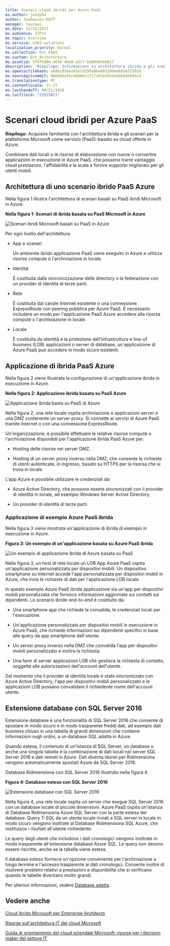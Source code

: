 ```yaml
---
title: Scenari cloud ibridi per Azure PaaS
ms.author: josephd
author: JoeDavies-MSFT
manager: laurawi
ms.date: 12/15/2017
ms.audience: ITPro
ms.topic: overview
ms.service: o365-solutions
localization_priority: Normal
ms.collection: Ent_O365
ms.custom: Ent_Architecture
ms.assetid: 5f4f5d0d-4638-48e8-a517-bd804856b617
description: 'Riepilogo: Informazioni su architettura ibrida e gli scenari per la piattaforma Microsoft come servizio (PaaS)-basato su cloud offerte in Azure.'
ms.openlocfilehash: e60bc92eed45e5d29fe0be80320dee65b8325028
ms.sourcegitcommit: 9bb65bafec4dd6bc17c7c07ed55e5eb6b94584c4
ms.translationtype: MT
ms.contentlocale: it-IT
ms.lasthandoff: 08/21/2018
ms.locfileid: "22915011"
---
```

# <a name="hybrid-cloud-scenarios-for-azure-paas"></a>Scenari cloud ibridi per Azure PaaS

 **Riepilogo:** Acquisire familiarità con l'architettura ibrida e gli scenari per la piattaforma Microsoft come servizio (PaaS)-basato su cloud offerte in Azure.
  
Combinare dati locali o le risorse di elaborazione con nuove o convertire applicazioni in esecuzione in Azure PaaS, che possono trarre vantaggio cloud prestazioni, l'affidabilità e la scala e fornire supporto migliorato per gli utenti mobili. 
  
## <a name="azure-paas-hybrid-scenario-architecture"></a>Architettura di uno scenario ibrido PaaS Azure

Nella figura 1 illustra l'architettura di scenari basati su PaaS ibridi Microsoft in Azure.
  
**Nella figura 1: Scenari di ibrida basata su PaaS Microsoft in Azure**

![Scenari ibridi Microsoft basati su PaaS in Azure](media/Hybrid-Poster/Hybrid-Cloud-Stack-PaaS.png)
  
Per ogni livello dell'architettura:
  
- App e scenari
    
    Un ambiente ibrido applicazione PaaS viene eseguito in Azure e utilizza risorse compute o l'archiviazione in locale.
    
- Identità
    
    È costituita dalla sincronizzazione delle directory o la federazione con un provider di identità di terze parti.
    
- Rete
    
    È costituita dal canale Internet esistente o una connessione ExpressRoute con peering pubblica per Azure PaaS. È necessario includere un modo per l'applicazione PaaS Azure accedere alla risorsa compute o l'archiviazione in locale.
    
- Locale
    
    È costituita da identità e la protezione dell'infrastruttura e line-of business (LOB) applicazioni o server di database, un'applicazione di Azure PaaS può accedere in modo sicuro esistenti.
    
## <a name="azure-paas-hybrid-application"></a>Applicazione di ibrida PaaS Azure

Nella figura 2 viene illustrata la configurazione di un'applicazione ibrida in esecuzione in Azure.
  
**Nella figura 2: Applicazione ibrida basata su PaaS Azure**

![Applicazione ibrida basta su PaaS di Azure](media/Hybrid-Poster/Hybrid-Cloud-Stack-PaaS-Apps.png)
  
Nella figura 2, una rete locale ospita archiviazione o applicazioni server e una DMZ contenente un server proxy. Si connette ai servizi di Azure PaaS tramite Internet o con una connessione ExpressRoute.
  
Un'organizzazione, è possibile effettuare le relative risorse compute o l'archiviazione disponibili per l'applicazione ibrida PaaS Azure per:
  
- Hosting delle risorse nei server DMZ.
    
- Hosting di un server proxy inverso nella DMZ, che consente le richieste di utenti autenticate, in ingresso, basato su HTTPS per la risorsa che si trova in locale.
    
L'app Azure è possibile utilizzare le credenziali da:
  
- Azure Active Directory, che possono essere sincronizzati con il provider di identità in locale, ad esempio Windows Server Active Directory.
    
- Un provider di identità di terze parti.
    
### <a name="example-azure-paas-hybrid-application"></a>Applicazione di esempio Azure PaaS ibrida

Nella figura 3 viene mostrata un'applicazione di ibrida di esempio in esecuzione in Azure.
  
**Figura 3: Un esempio di un'applicazione basata su Azure PaaS ibrida**

![Un esempio di applicazione ibrida di Azure basata su PaaS](media/Hybrid-Poster/Hybrid-Cloud-Stack-PaaS-Apps-Ex.png)
  
Nella figura 3, un host di rete locale un LOB App Azure PaaS ospita un'applicazione personalizzata per dispositivi mobili. Un dispositivo smartphone su Internet accede l'app personalizzata per dispositivi mobili in Azure, che invia le richieste di dati per l'applicazione LOB locale.
  
In questo esempio Azure PaaS ibrida applicazione sia un'app per dispositivi mobili personalizzata che fornisce informazioni aggiornate sui contatti sui dipendenti. Lo scenario ibrido end-to-end è costituito da:
  
- Una smartphone app che richiede la convalida, le credenziali locali per l'esecuzione.
    
- Un'applicazione personalizzata per dispositivi mobili in esecuzione in Azure PaaS, che richiede informazioni sui dipendenti specifici in base alle query da app smartphone dell'utente.
    
- Un server proxy inverso nella DMZ che convalida l'app per dispositivi mobili personalizzato e inoltra la richiesta.
    
- Una farm di server applicazioni LOB che gestisce la richiesta di contatto, soggette alle autorizzazioni dell'account dell'utente.
    
Dal momento che il provider di identità locale è stato sincronizzato con Azure Active Directory, l'app per dispositivi mobili personalizzato e le applicazioni LOB possano convalidare il richiedente nome dell'account utente.
  
## <a name="stretch-database-with-sql-server-2016"></a>Estensione database con SQL Server 2016

Estensione database è una funzionalità di SQL Server 2016 che consente di spostare in modo sicuro e in modo trasparente freddi dati, ad esempio dati business chiuso in una tabella di grandi dimensioni che contiene informazioni sugli ordini, a un database SQL adatta in Azure.
  
Quando estesa, il contenuto di un'istanza di SQL Server, un database o anche una singola tabella è la combinazione di dati locali nel server SQL Server 2016 e dati remoti in Azure. Dati diventa idonei per Ridimensiona vengono automaticamente spostati Azure da SQL Server 2016.
  
Database Ridimensiona con SQL Server 2016 illustrato nella figura 4.
  
**Figura 4: Database esteso con SQL Server 2016**

![Estensione database con SQL Server 2016](media/Hybrid-Poster/Hybrid-Cloud-Stack-PaaS-Apps-SQL.png)
  
Nella figura 4, una rete locale ospita un server che esegue SQL Server 2016 con un database locale di piccole dimensioni. Azure PaaS ospita un'istanza di Database Ridimensiona Azure SQL Server con la parte estesa del database. Query T-SQL da un utente locale inviati a SQL server in locale in modo sicuro vengono inoltrate al Database Ridimensiona SQL Azure, che restituisce i risultati all'utente richiedente.
  
 Le query degli utenti che includono i dati cronologici vengono inoltrate in modo trasparente all'estensione database Azure SQL. Le query non devono essere riscritte, anche se la tabella viene estesa.
  
Il database esteso fornisce un'opzione conveniente per l'archiviazione a lungo termine e l'accesso trasparente ai dati cronologici. Consente inoltre di risolvere problemi relativi a prestazioni e disponibilità che si verificano quando le tabelle diventano molto grandi.
  
Per ulteriori informazioni, vedere [Database adatta](https://msdn.microsoft.com/library/dn935011.aspx).
  
## <a name="see-also"></a>Vedere anche

[Cloud ibrido Microsoft per Enterprise Architects](microsoft-hybrid-cloud-for-enterprise-architects.md)
  
[Risorse sull'architettura IT del cloud Microsoft](microsoft-cloud-it-architecture-resources.md)

[Guida di orientamento del cloud aziendale Microsoft: risorse per i decision maker del settore IT](https://sway.com/FJ2xsyWtkJc2taRD)



